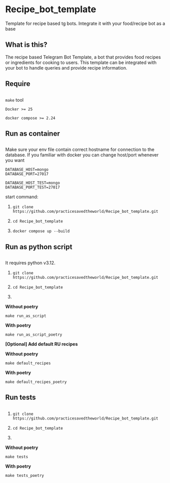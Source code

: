 # Recipe_bot_template
Template for recipe based tg bots. Integrate it with your food/recipe bot as a base


##
## What is this?


The recipe based Telegram Bot Template, a bot that provides food recipes or ingredients for cooking to users.
This template can be integrated with your bot to handle queries and provide recipe information.

##
## Require

##

`make` tool

`Docker >= 25 `

`docker compose >= 2.24`

##
## Run as container

##
Make sure your env file contain correct hostname for connection to the database.
If you familiar with docker you can change host/port whenever you want

```
DATABASE_HOST=mongo
DATABASE_PORT=27017

DATABASE_HOST_TEST=mongo
DATABASE_PORT_TEST=27017
```

start command:
1) ```
   git clone https://github.com/practicesavedtheworld/Recipe_bot_template.git
   ```
2) ```
   cd Recipe_bot_template
   ```
3) ```
   docker compose up --build
   ```


##

## Run as python script

##

It requires python v3.12.
1) ```
   git clone https://github.com/practicesavedtheworld/Recipe_bot_template.git
   ```
2) ```
   cd Recipe_bot_template
   ```
3)

<b>Without poetry</b>

```
make run_as_script
```

<b>With poetry</b>

```
make run_as_script_poetry
```

<b>[Optional] Add default RU recipes</b>

<b>Without poetry</b>

```
make default_recipes
```

<b>With poetry</b>

```
make default_recipes_poetry
```

##

## Run tests

##

1) ```
   git clone https://github.com/practicesavedtheworld/Recipe_bot_template.git
   ```
2) ```
   cd Recipe_bot_template
   ```
3)

<b>Without poetry</b>

```
make tests
```

<b>With poetry</b>

```
make tests_poetry
```




